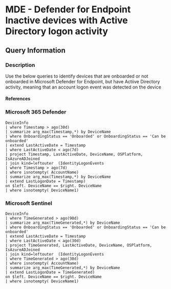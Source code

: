 # MDE - Defender for Endpoint Inactive devices with Active Directory logon activity

## Query Information

### Description

Use the below queries to identify devices that are onboarded or not onboarded in Microsoft Defender for Endpoint, but have Actiive Directory activity, meaning that an account logon event was detected on the device

#### References

### Microsoft 365 Defender

```kql
DeviceInfo
| where Timestamp > ago(30d)
| summarize arg_max(Timestamp,*) by DeviceName
| where OnboardingStatus == 'Onboarded' or OnboardingStatus == 'Can be onboarded'
| extend LastActiveDate = Timestamp
| where LastActiveDate < ago(7d)
| project Timestamp, LastActiveDate, DeviceName, OSPlatform, IsAzureADJoined
| join kind=leftouter  (IdentityLogonEvents
| where Timestamp > ago(7d)
| where isnotempty( AccountName)
| summarize arg_max(Timestamp,*) by DeviceName
| extend LastLogonDate = Timestamp)
on $left. DeviceName == $right. DeviceName
| where isnotempty( DeviceName1)
```

### Microsoft Sentinel

```kql
DeviceInfo
| where TimeGenerated > ago(90d)
| summarize arg_max(TimeGenerated,*) by DeviceName
| where OnboardingStatus == 'Onboarded' or OnboardingStatus == 'Can be onboarded'
| extend LastActiveDate = Timestamp
| where LastActiveDate < ago(30d)
| project TimeGenerated, LastActiveDate, DeviceName, OSPlatform, IsAzureADJoined
| join kind=leftouter  (IdentityLogonEvents
| where TimeGenerated > ago(30d)
| where isnotempty( AccountName)
| summarize arg_max(TimeGenerated,*) by DeviceName
| extend LastLogonDate = TimeGenerated)
on $left. DeviceName == $right. DeviceName
| where isnotempty( DeviceName1)

```
